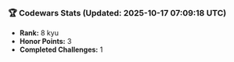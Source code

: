 ### 🏆 Codewars Stats (Updated: 2025-10-17 07:09:18 UTC)

- **Rank:** 8 kyu
- **Honor Points:** 3
- **Completed Challenges:** 1
